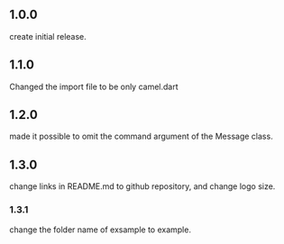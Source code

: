 ## 1.0.0
create initial release.
## 1.1.0
Changed the import file to be only camel.dart
## 1.2.0
made it possible to omit the command argument of the Message class.
## 1.3.0
change links in README.md to github repository, and change logo size.
### 1.3.1
change the folder name of exsample to example.
